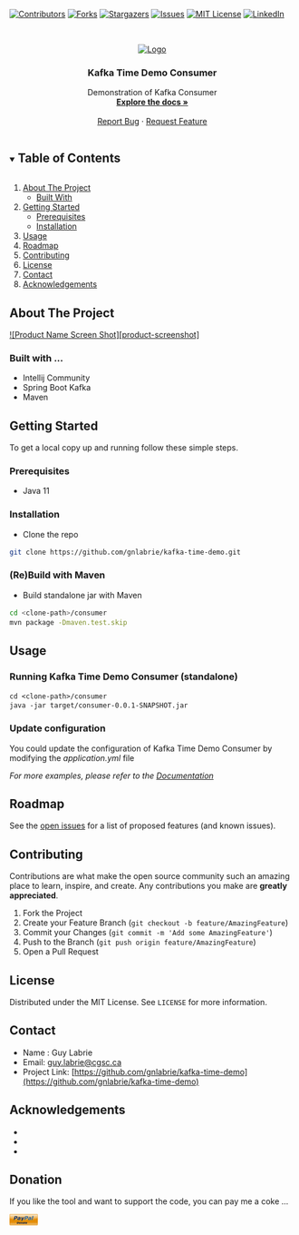 <!-- PROJECT SHIELDS -->
[![Contributors][contributors-shield]][contributors-url]
[![Forks][forks-shield]][forks-url]
[![Stargazers][stars-shield]][stars-url]
[![Issues][issues-shield]][issues-url]
[![MIT License][license-shield]][license-url]
[![LinkedIn][linkedin-shield]][linkedin-url]

<!-- PROJECT LOGO -->
<br />
<p align="center">
  <a href="https://github.com/gnlabrie/kafka-time-demo">
    <img src="images/logo.png" alt="Logo" width="80" height="80">
  </a>
</p>

<h3 align="center">Kafka Time Demo Consumer</h3>

<p align="center">
   Demonstration of Kafka Consumer
   <br />
   <a href="https://github.com/gnlabrie/kafka-time-demo"><strong>Explore the docs »</strong></a>
   <br />
   <br />
   <a href="https://github.com/gnlabrie/kafka-time-demo/issues">Report Bug</a>
   ·
   <a href="https://github.com/gnlabrie/kafka-time-demo/issues">Request Feature</a>
</p>

<!-- TABLE OF CONTENTS -->
<details open="open">
  <summary><h2 style="display: inline-block">Table of Contents</h2></summary>
  <ol>
    <li>
      <a href="#about-the-project">About The Project</a>
      <ul>
        <li><a href="#built-with">Built With</a></li>
      </ul>
    </li>
    <li>
      <a href="#getting-started">Getting Started</a>
      <ul>
        <li><a href="#prerequisites">Prerequisites</a></li>
        <li><a href="#installation">Installation</a></li>
      </ul>
    </li>
    <li><a href="#usage">Usage</a></li>
    <li><a href="#roadmap">Roadmap</a></li>
    <li><a href="#contributing">Contributing</a></li>
    <li><a href="#license">License</a></li>
    <li><a href="#contact">Contact</a></li>
    <li><a href="#acknowledgements">Acknowledgements</a></li>
  </ol>
</details>

<!-- ABOUT THE PROJECT -->
## About The Project

[![Product Name Screen Shot][product-screenshot]](https://example.com)

### Built with ...

* Intellij Community
* Spring Boot Kafka
* Maven

<!-- GETTING STARTED -->
## Getting Started
To get a local copy up and running follow these simple steps.

### Prerequisites
* Java 11

### Installation
- Clone the repo
 ```sh
git clone https://github.com/gnlabrie/kafka-time-demo.git
```

### (Re)Build with Maven
- Build standalone jar with Maven
```sh
cd <clone-path>/consumer
mvn package -Dmaven.test.skip
```

<!-- USAGE EXAMPLES -->
## Usage

### Running Kafka Time Demo Consumer (standalone)
```shell
cd <clone-path>/consumer
java -jar target/consumer-0.0.1-SNAPSHOT.jar
```

### Update configuration
You could update the configuration of Kafka Time Demo Consumer by modifying the *application.yml* file

_For more examples, please refer to the [Documentation](https://example.com)_

<!-- ROADMAP -->
## Roadmap

See the [open issues](https://github.com/gnlabrie/kafka-time-demo/issues) for a list of proposed features (and known issues).

<!-- CONTRIBUTING -->
## Contributing

Contributions are what make the open source community such an amazing place to learn, inspire, and create. Any contributions you make are **greatly appreciated**.

1. Fork the Project
2. Create your Feature Branch (`git checkout -b feature/AmazingFeature`)
3. Commit your Changes (`git commit -m 'Add some AmazingFeature'`)
4. Push to the Branch (`git push origin feature/AmazingFeature`)
5. Open a Pull Request

<!-- LICENSE -->
## License

Distributed under the MIT License. See `LICENSE` for more information.

<!-- CONTACT -->
## Contact

* Name : Guy Labrie
* Email: [guy.labrie@cgsc.ca](mailto:guy.labrie@cgsc.ca?subject=[GitHub]%20Source%20Han%20Sans)
* Project Link: [https://github.com/gnlabrie/kafka-time-demo](https://github.com/gnlabrie/kafka-time-demo)

<!-- ACKNOWLEDGEMENTS -->
## Acknowledgements

* []()
* []()
* []()

## Donation
If you like the tool and want to support the code, you can pay me a coke ...

<a href="https://www.paypal.com/donate?business=XPAD6SVHRHTP2&no_recurring=0&currency_code=CAD" target=”_blank”><img src="https://github.com/gnlabrie/kafka-time-demo/blob/main/images/donate.png" align="left" height="10%" width="10%"></a>

<!-- MARKDOWN LINKS & IMAGES -->
<!-- https://www.markdownguide.org/basic-syntax/#reference-style-links -->
[contributors-shield]: https://img.shields.io/github/contributors/gnlabrie/kafka-time-demo?style=for-the-badge
[contributors-url]: https://github.com/gnlabrie/kafka-time-demo/graphs/contributors
[forks-shield]: https://img.shields.io/github/forks/gnlabrie/kafka-time-demo?style=for-the-badge
[forks-url]: https://github.com/gnlabrie/kafka-time-demo/network/members
[stars-shield]: https://img.shields.io/github/stars/gnlabrie/kafka-time-demo?style=for-the-badge
[stars-url]: https://github.com/gnlabrie/kafka-time-demo/stargazers
[issues-shield]: https://img.shields.io/github/issues/gnlabrie/kafka-time-demo?style=for-the-badge
[issues-url]: https://github.com/gnlabrie/kafka-time-demo/issues
[license-shield]: https://img.shields.io/github/license/gnlabrie/kafka-time-demo?style=for-the-badge
[license-url]: https://github.com/gnlabrie/kafka-time-demo/blob/master/LICENSE.txt
[linkedin-shield]: https://img.shields.io/badge/-LinkedIn-black.svg?style=for-the-badge&logo=linkedin&colorB=555
[linkedin-url]: https://linkedin.com/in/guy-labrie-3461463